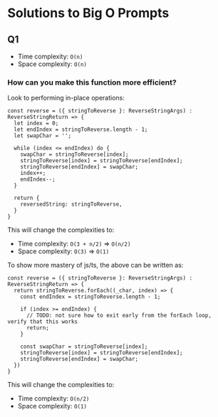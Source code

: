 # Solutions to Big O Prompts
## Q1
- Time complexity: `O(n)`
- Space complexity: `O(n)`

### How can you make this function more efficient?
Look to performing in-place operations:
```
const reverse = ({ stringToReverse }: ReverseStringArgs) : ReverseStringReturn => {
  let index = 0;
  let endIndex = stringToReverse.length - 1;
  let swapChar = '';
  
  while (index <= endIndex) do {
    swapChar = stringToReverse[index];
    stringToReverse[index] = stringToReverse[endIndex];
    stringToReverse[endIndex] = swapChar;
    index++;
    endIndex--;
  }

  return {
    reversedString: stringToReverse,
  }
}
```

This will change the complexities to:
- Time complexity: `O(3 + n/2)` => `O(n/2)`
- Space complexity: `O(3)` => `O(1)`

To show more mastery of js/ts, the above can be written as:
```
const reverse = ({ stringToReverse }: ReverseStringArgs) : ReverseStringReturn => {
  return stringToReverse.forEach((_char, index) => {
    const endIndex = stringToReverse.length - 1;

    if (index >= endIndex) { 
      // TODO: not sure how to exit early from the forEach loop, verify that this works
      return;
    }

    const swapChar = stringToReverse[index];
    stringToReverse[index] = stringToReverse[endIndex];
    stringToReverse[endIndex] = swapChar;
  })
}
```

This will change the complexities to:
- Time complexity: `O(n/2)`
- Space complexity: `O(1)`
